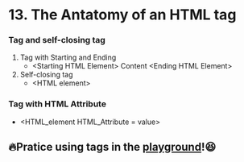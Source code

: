 # 13. The Antatomy of an HTML tag
### Tag and self-closing tag
1. Tag with Starting and Ending
   - \<Starting HTML Element\> Content \<Ending HTML Element\>
2. Self-closing tag
   - \<HTML element\>
### Tag with HTML Attribute
   - \<HTML_element HTML_Attribute = value\>
## 🔥Pratice using tags in the [playground](codepen.io)!:satisfied:

